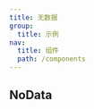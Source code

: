 ```yaml
---
title: 无数据
group:
  title: 示例
nav:
  title: 组件
  path: /components
---
```


## NoData

<code src="../demos/noData.tsx" />

